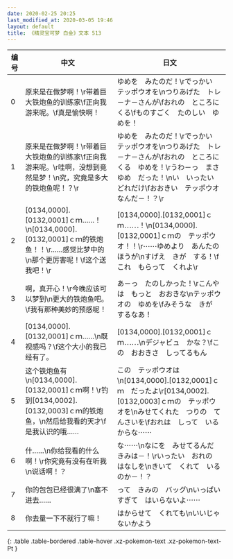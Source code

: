 ```yaml
---
date: 2020-02-25 20:25
last_modified_at: 2020-03-05 19:46
layout: default
title: 《精灵宝可梦 白金》文本 513
---
```

| 编号 | 中文 | 日文 |
| ---- | ---- | ---- |
| 0 | 原来是在做梦啊！\r带着巨大铁炮鱼的训练家\f正向我游来呢。\f真是愉快啊！ | ゆめを　みたのだ！\rでっかい　テッポウオを\nつりあげた　トレ－ナ－さんが\fおれの　ところに　くる\fものすごく　たのしい　ゆめを！ |
| 1 | 原来是在做梦啊！\r带着巨大铁炮鱼的训练家\f正向我游来呢。\r哇啊，没想到竟然是梦！\n究，究竟是多大的铁炮鱼呢！？\r | ゆめを　みたのだ！\rでっかい　テッポウオを\nつりあげた　トレ－ナ－さんが\fおれの　ところに　くる　ゆめを！\rうわ－っ　まさゆめ　だった！\nい　いったい　どれだけ\fおおきい　テッポウオ　なんだ－！？\r |
| 2 | [0134,0000].[0132,0001]ｃｍ……！\n[0134,0000].[0132,0001]ｃｍ的铁炮鱼！！\r……感觉比梦中的\n那个更厉害呢！\f这个送我吧！\r | [0134,0000].[0132,0001]ｃｍ⋯⋯！\n[0134,0000].[0132,0001]ｃｍの　テッポウオ！！\r⋯⋯ゆめより　あんたの　ほうが\nすげえ　きが　する！\fこれ　もらって　くれよ\r |
| 3 | 啊，真开心！\r今晚应该可以梦到\n更大的铁炮鱼吧。\f我有那种美妙的预感呢！ | あ－っ　たのしかった！\rこんやは　もっと　おおきな\nテッポウオの　ゆめを\fみそうな　きが　するなあ！ |
| 4 | [0134,0000].[0132,0001]ｃｍ……\n既视感吗？\f这个大小的我已经有了。 | [0134,0000].[0132,0001]ｃｍ⋯⋯\nデジャビュ　かな？\fこの　おおきさ　しってるもん |
| 5 | 这个铁炮鱼有\n[0134,0000].[0132,0001]ｃｍ啊！\r钓到[0134,0002].[0132,0003]ｃｍ的铁炮鱼，\n然后给我看的天才\f是我认识的哦…… | この　テッポウオは\n[0134,0000].[0132,0001]ｃｍ　だったよ\r[0134,0002].[0132,0003]ｃｍの　テッポウオを\nみせてくれた　つりの　てんさいを\fおれは　しって　いるからな⋯⋯ |
| 6 | 什……\n你给我看的什么啊！\r你究竟有没有在听我\n说话啊！？ | な⋯⋯\nなにを　みせてるんだ　きみは－！\rいったい　おれの　はなしを\nきいて　くれて　いるのか－！？ |
| 7 | 你的包包已经很满了\n塞不进去…… | って　きみの　バッグ\nいっぱいすぎて　はいらないよ⋯⋯ |
| 8 | 你去量一下不就行了嘛！ | はからせて　くれても\nいいじゃないかよう |
{: .table .table-bordered .table-hover .xz-pokemon-text .xz-pokemon-text-Pt }